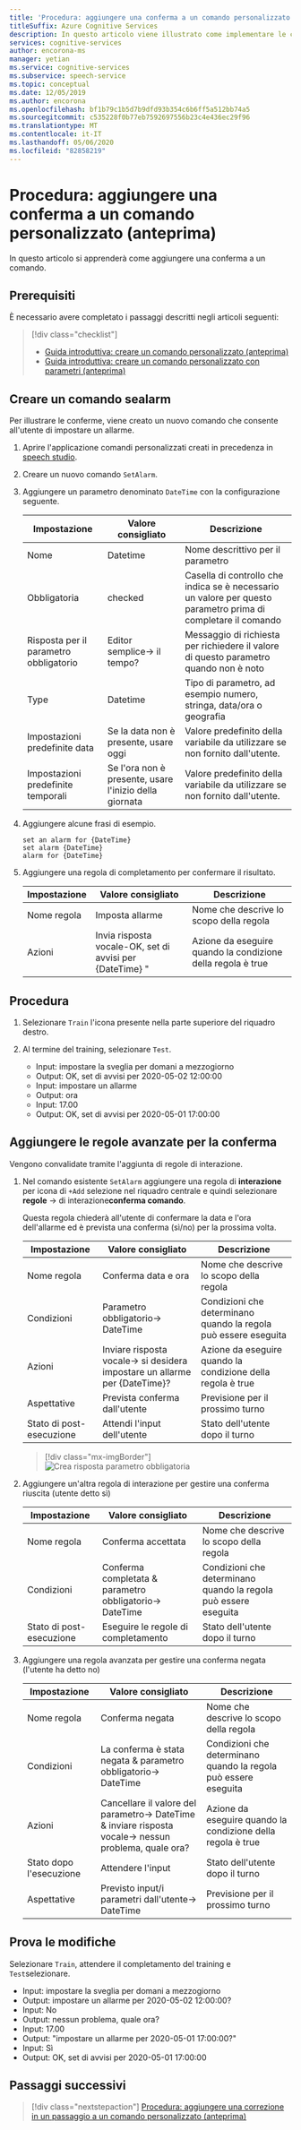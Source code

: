 ```yaml
---
title: 'Procedura: aggiungere una conferma a un comando personalizzato (anteprima)'
titleSuffix: Azure Cognitive Services
description: In questo articolo viene illustrato come implementare le conferme per un comando nei comandi personalizzati.
services: cognitive-services
author: encorona-ms
manager: yetian
ms.service: cognitive-services
ms.subservice: speech-service
ms.topic: conceptual
ms.date: 12/05/2019
ms.author: encorona
ms.openlocfilehash: bf1b79c1b5d7b9dfd93b354c6b6ff5a512bb74a5
ms.sourcegitcommit: c535228f0b77eb7592697556b23c4e436ec29f96
ms.translationtype: MT
ms.contentlocale: it-IT
ms.lasthandoff: 05/06/2020
ms.locfileid: "82858219"
---
```

# <a name="how-to-add-a-confirmation-to-a-custom-command-preview"></a>Procedura: aggiungere una conferma a un comando personalizzato (anteprima)

In questo articolo si apprenderà come aggiungere una conferma a un comando.

## <a name="prerequisites"></a>Prerequisiti

È necessario avere completato i passaggi descritti negli articoli seguenti:
> [!div class="checklist"]
> *  [Guida introduttiva: creare un comando personalizzato (anteprima)](./quickstart-custom-speech-commands-create-new.md)
> * [Guida introduttiva: creare un comando personalizzato con parametri (anteprima)](./quickstart-custom-speech-commands-create-parameters.md)

## <a name="create-a-setalarm-command"></a>Creare un comando sealarm

Per illustrare le conferme, viene creato un nuovo comando che consente all'utente di impostare un allarme.

1. Aprire l'applicazione comandi personalizzati creati in precedenza in [speech studio](https://speech.microsoft.com/).
1. Creare un nuovo comando `SetAlarm`.
1. Aggiungere un parametro denominato `DateTime` con la configurazione seguente.

   | Impostazione                           | Valore consigliato                     |  Descrizione                 |
   | --------------------------------- | -----------------------------------------------------| ------------|
   | Nome                              | Datetime                                | Nome descrittivo per il parametro                                |
   | Obbligatoria                          | checked                                 | Casella di controllo che indica se è necessario un valore per questo parametro prima di completare il comando |
   | Risposta per il parametro obbligatorio   | Editor semplice-> il tempo?                              | Messaggio di richiesta per richiedere il valore di questo parametro quando non è noto |
   | Type                              | Datetime                                | Tipo di parametro, ad esempio numero, stringa, data/ora o geografia   |
   | Impostazioni predefinite data                     | Se la data non è presente, usare oggi            | Valore predefinito della variabile da utilizzare se non fornito dall'utente.  |  
   | Impostazioni predefinite temporali                     | Se l'ora non è presente, usare l'inizio della giornata     |  Valore predefinito della variabile da utilizzare se non fornito dall'utente.|

1. Aggiungere alcune frasi di esempio.
   
    ```
    set an alarm for {DateTime}
    set alarm {DateTime}
    alarm for {DateTime}
   ```

1. Aggiungere una regola di completamento per confermare il risultato.

   | Impostazione    | Valore consigliato                               |Descrizione                                     |
   | ---------- | ------------------------------------------------------- |-----|
   | Nome regola  | Imposta allarme                                               |    Nome che descrive lo scopo della regola |
   | Azioni    | Invia risposta vocale-OK, set di avvisi per {DateTime} "    |Azione da eseguire quando la condizione della regola è true

## <a name="try-it-out"></a>Procedura

1. Selezionare `Train` l'icona presente nella parte superiore del riquadro destro.

1. Al termine del training, selezionare `Test`.
    - Input: impostare la sveglia per domani a mezzogiorno
    - Output: OK, set di avvisi per 2020-05-02 12:00:00
    - Input: impostare un allarme
    - Output: ora
    - Input: 17.00
    - Output: OK, set di avvisi per 2020-05-01 17:00:00

## <a name="add-the-advanced-rules-for-confirmation"></a>Aggiungere le regole avanzate per la conferma

Vengono convalidate tramite l'aggiunta di regole di interazione.

1. Nel comando esistente `SetAlarm` aggiungere una regola di **interazione** per icona di `+Add` selezione nel riquadro centrale e quindi selezionare **regole** -> di interazione**conferma comando**.

    Questa regola chiederà all'utente di confermare la data e l'ora dell'allarme ed è prevista una conferma (sì/no) per la prossima volta.

   | Impostazione               | Valore consigliato                                                                  | Descrizione                                        |
   | --------------------- | -------------------------------------------------------------------------------- | -------------------------------------------------- |
   | Nome regola             | Conferma data e ora                                                                | Nome che descrive lo scopo della regola          |
   | Condizioni            | Parametro obbligatorio-> DateTime                                                    | Condizioni che determinano quando la regola può essere eseguita    |   
   | Azioni               | Inviare risposta vocale-> si desidera impostare un allarme per {DateTime}?     | Azione da eseguire quando la condizione della regola è true |
   | Aspettative          | Prevista conferma dall'utente                                                 | Previsione per il prossimo turno                      |
   | Stato di post-esecuzione  | Attendi l'input dell'utente                                                            | Stato dell'utente dopo il turno                  |
  
      > [!div class="mx-imgBorder"]
      > ![Crea risposta parametro obbligatoria](media/custom-speech-commands/add-validation-set-temperature.png)

1. Aggiungere un'altra regola di interazione per gestire una conferma riuscita (utente detto sì)

   | Impostazione               | Valore consigliato                                                                  | Descrizione                                        |
   | --------------------- | -------------------------------------------------------------------------------- | -------------------------------------------------- |
   | Nome regola             | Conferma accettata                                                            | Nome che descrive lo scopo della regola          |
   | Condizioni            | Conferma completata & parametro obbligatorio-> DateTime                      | Condizioni che determinano quando la regola può essere eseguita    |   
   | Stato di post-esecuzione | Eseguire le regole di completamento                                                          | Stato dell'utente dopo il turno                   |

1. Aggiungere una regola avanzata per gestire una conferma negata (l'utente ha detto no)

   | Impostazione               | Valore consigliato                                                                  | Descrizione                                        |
   | --------------------- | -------------------------------------------------------------------------------- | -------------------------------------------------- |
   | Nome regola             | Conferma negata                                                                   | Nome che descrive lo scopo della regola          |
   | Condizioni            | La conferma è stata negata & parametro obbligatorio-> DateTime                               | Condizioni che determinano quando la regola può essere eseguita    |   
   | Azioni               | Cancellare il valore del parametro-> DateTime & inviare risposta vocale-> nessun problema, quale ora?  | Azione da eseguire quando la condizione della regola è true |
   | Stato dopo l'esecuzione | Attendere l'input                                                                   | Stato dell'utente dopo il turno                   |
   | Aspettative          | Previsto input/i parametri dall'utente-> DateTime                           | Previsione per il prossimo turno                      |

## <a name="try-out-the-changes"></a>Prova le modifiche

Selezionare `Train`, attendere il completamento del training e `Test`selezionare.

- Input: impostare la sveglia per domani a mezzogiorno
- Output: impostare un allarme per 2020-05-02 12:00:00?
- Input: No
- Output: nessun problema, quale ora?
- Input: 17.00
- Output: "impostare un allarme per 2020-05-01 17:00:00?"
- Input: Sì
- Output: OK, set di avvisi per 2020-05-01 17:00:00

## <a name="next-steps"></a>Passaggi successivi

> [!div class="nextstepaction"]
> [Procedura: aggiungere una correzione in un passaggio a un comando personalizzato (anteprima)](./how-to-custom-speech-commands-one-step-correction.md)